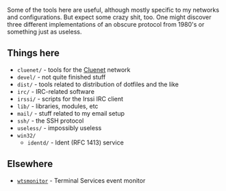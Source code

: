 Some of the tools here are useful, although mostly specific to my networks and configurations. But expect some crazy shit, too. One might discover three different implementations of an obscure protocol from 1980's or something just as useless.

## Things here

 * `cluenet/` - tools for the [Cluenet](http://cluenet.org/) network
 * `devel/` - not quite finished stuff
 * `dist/` - tools related to distribution of dotfiles and the like
 * `irc/` - IRC-related software
 * `irssi/` - scripts for the Irssi IRC client
 * `lib/` - libraries, modules, etc
 * `mail/` - stuff related to my email setup
 * `ssh/` - the SSH protocol
 * `useless/` - impossibly useless
 * `win32/`
    * `identd/` - Ident (RFC 1413) service

## Elsewhere

 * [`wtsmonitor`](https://gist.github.com/896881) - Terminal Services event monitor
